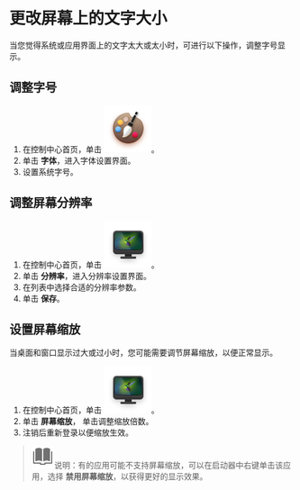 # 更改屏幕上的文字大小

当您觉得系统或应用界面上的文字太大或太小时，可进行以下操作，调整字号显示。

## 调整字号

1. 在控制中心首页，单击 ![personalization_normal](fig/personalization_normal.svg)。
2. 单击 **字体**，进入字体设置界面。
3. 设置系统字号。

## 调整屏幕分辨率

1. 在控制中心首页，单击 ![display_normal](fig/display_normal.svg)。
2. 单击 **分辨率**，进入分辨率设置界面。
3. 在列表中选择合适的分辨率参数。
4. 单击 **保存**。

## 设置屏幕缩放

当桌面和窗口显示过大或过小时，您可能需要调节屏幕缩放，以便正常显示。

1. 在控制中心首页，单击 ![display_normal](fig/display_normal.svg)。
2. 单击 **屏幕缩放**， 单击调整缩放倍数。
3. 注销后重新登录以便缩放生效。

> ![notes](fig/notes.svg)说明：有的应用可能不支持屏幕缩放，可以在启动器中右键单击该应用，选择 **禁用屏幕缩放**，以获得更好的显示效果。
